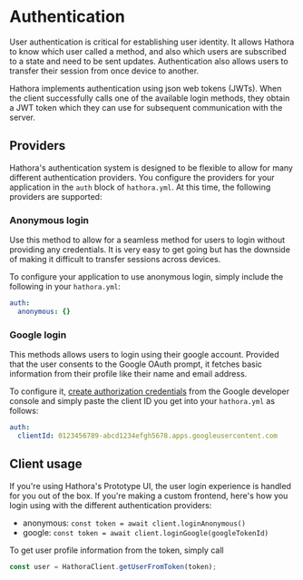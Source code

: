 # Authentication

User authentication is critical for establishing user identity. It allows Hathora to know which user called a method, and also which users are subscribed to a state and need to be sent updates. Authentication also allows users to transfer their session from once device to another.

Hathora implements authentication using json web tokens (JWTs). When the client successfully calls one of the available login methods, they obtain a JWT token which they can use for subsequent communication with the server.

## Providers

Hathora's authentication system is designed to be flexible to allow for many different authentication providers. You configure the providers for your application in the `auth` block of `hathora.yml`. At this time, the following providers are supported:

### Anonymous login

Use this method to allow for a seamless method for users to login without providing any credentials. It is very easy to get going but has the downside of making it difficult to transfer sessions across devices.

To configure your application to use anonymous login, simply include the following in your `hathora.yml`:

```yml
auth:
  anonymous: {}
```

### Google login

This methods allows users to login using their google account. Provided that the user consents to the Google OAuth prompt, it fetches basic information from their profile like their name and email address.

To configure it, [create authorization credentials](https://developers.google.com/identity/sign-in/web/sign-in#create_authorization_credentials) from the Google developer console and simply paste the client ID you get into your `hathora.yml` as follows:

```yml
auth:
  clientId: 0123456789-abcd1234efgh5678.apps.googleusercontent.com
```

## Client usage

If you're using Hathora's Prototype UI, the user login experience is handled for you out of the box. If you're making a custom frontend, here's how you login using with the different authentication providers:

- anonymous: `const token = await client.loginAnonymous()`
- google: `const token = await client.loginGoogle(googleTokenId)`

To get user profile information from the token, simply call

```ts
const user = HathoraClient.getUserFromToken(token);
```
